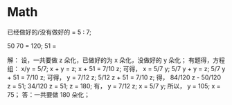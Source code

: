 # Math



已经做好的/没有做好的 = 5 : 7;

50 70 = 120;
51  =

解：
  设，一共要做 z 朵化，已做好的为 x 朵化，没做好的 y 朵化；
  有题得，方程组：
    x/y = 5/7;
    x + y = z;
    x + 51 = 7/10 z;
  可得，
    x = 5/7 y;
    5/7 y + y = z;
    5/7 y + 51 = 7/10 z;
  可得，
    y = 7/12 z;
    5/12 z + 51 = 7/10 z;
  得，
    84/120 z - 50/120 z = 51;
    34/120 z = 51;
    z = 180;
  有，
    y = 7/12 z;
    x = 5/7 y;
  所以，
    y = 105;
    x = 75；
答：一共要做 180 朵化；








